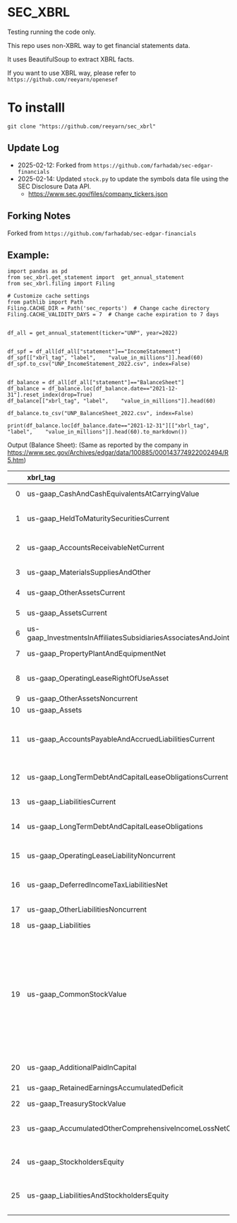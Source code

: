 # SEC_XBRL

Testing running the code only.

This repo uses non-XBRL way to get financial statements data.

It uses BeautifulSoup to extract XBRL facts.

If you want to use XBRL way, please refer to `https://github.com/reeyarn/openesef`

# To installl
`git clone "https://github.com/reeyarn/sec_xbrl"`


## Update Log

- 2025-02-12: Forked from `https://github.com/farhadab/sec-edgar-financials`
- 2025-02-14: Updated `stock.py` to update the symbols data file using the SEC Disclosure Data API. 
  - https://www.sec.gov/files/company_tickers.json


## Forking Notes

Forked from `https://github.com/farhadab/sec-edgar-financials`


## Example:



```
import pandas as pd
from sec_xbrl.get_statement import  get_annual_statement
from sec_xbrl.filing import Filing

# Customize cache settings
from pathlib import Path
Filing.CACHE_DIR = Path('sec_reports')  # Change cache directory
Filing.CACHE_VALIDITY_DAYS = 7  # Change cache expiration to 7 days


df_all = get_annual_statement(ticker="UNP", year=2022)


df_spf = df_all[df_all["statement"]=="IncomeStatement"]
df_spf[["xbrl_tag",	"label",	"value_in_millions"]].head(60)
df_spf.to_csv("UNP_IncomeStatement_2022.csv", index=False)


df_balance = df_all[df_all["statement"]=="BalanceSheet"]
df_balance = df_balance.loc[df_balance.date=="2021-12-31"].reset_index(drop=True)
df_balance[["xbrl_tag",	"label",	"value_in_millions"]].head(60)

df_balance.to_csv("UNP_BalanceSheet_2022.csv", index=False)

print(df_balance.loc[df_balance.date=="2021-12-31"][["xbrl_tag",	"label",	"value_in_millions"]].head(60).to_markdown())

```

Output (Balance Sheet):
(Same as reported by the company in https://www.sec.gov/Archives/edgar/data/100885/000143774922002494/R5.htm)

|    | xbrl_tag                                                              | label                                                                                                                                                   |   value_in_millions |
|---:|:----------------------------------------------------------------------|:--------------------------------------------------------------------------------------------------------------------------------------------------------|--------------------:|
|  0 | us-gaap_CashAndCashEquivalentsAtCarryingValue                         | Cash and cash equivalents                                                                                                                               |                 960 |
|  1 | us-gaap_HeldToMaturitySecuritiesCurrent                               | Short-term investments (Note 13)                                                                                                                        |                  46 |
|  2 | us-gaap_AccountsReceivableNetCurrent                                  | Accounts receivable, net (Note 10)                                                                                                                      |                1722 |
|  3 | us-gaap_MaterialsSuppliesAndOther                                     | Materials and supplies                                                                                                                                  |                 621 |
|  4 | us-gaap_OtherAssetsCurrent                                            | Other current assets                                                                                                                                    |                 202 |
|  5 | us-gaap_AssetsCurrent                                                 | Total current assets                                                                                                                                    |                3551 |
|  6 | us-gaap_InvestmentsInAffiliatesSubsidiariesAssociatesAndJointVentures | Investments                                                                                                                                             |                2241 |
|  7 | us-gaap_PropertyPlantAndEquipmentNet                                  | Properties, net (Note 11)                                                                                                                               |               54871 |
|  8 | us-gaap_OperatingLeaseRightOfUseAsset                                 | Operating lease assets (Note 16)                                                                                                                        |                1787 |
|  9 | us-gaap_OtherAssetsNoncurrent                                         | Other assets                                                                                                                                            |                1075 |
| 10 | us-gaap_Assets                                                        | Total assets                                                                                                                                            |               63525 |
| 11 | us-gaap_AccountsPayableAndAccruedLiabilitiesCurrent                   | Accounts payable and other current liabilities (Note 12)                                                                                                |                3578 |
| 12 | us-gaap_LongTermDebtAndCapitalLeaseObligationsCurrent                 | Debt due within one year (Note 14)                                                                                                                      |                2166 |
| 13 | us-gaap_LiabilitiesCurrent                                            | Total current liabilities                                                                                                                               |                5744 |
| 14 | us-gaap_LongTermDebtAndCapitalLeaseObligations                        | Debt due after one year (Note 14)                                                                                                                       |               27563 |
| 15 | us-gaap_OperatingLeaseLiabilityNoncurrent                             | Operating lease liabilities (Note 16)                                                                                                                   |                1429 |
| 16 | us-gaap_DeferredIncomeTaxLiabilitiesNet                               | Deferred income taxes (Note 7)                                                                                                                          |               12675 |
| 17 | us-gaap_OtherLiabilitiesNoncurrent                                    | Other long-term liabilities                                                                                                                             |                1953 |
| 18 | us-gaap_Liabilities                                                   | Total liabilities                                                                                                                                       |               49364 |
| 19 | us-gaap_CommonStockValue                                              | Common shares, $2.50 par value, 1,400,000,000 authorized; 1,112,440,400 and 1,112,227,784 issued; 638,841,656 and 671,351,360 outstanding, respectively |                2781 |
| 20 | us-gaap_AdditionalPaidInCapital                                       | Paid-in-surplus                                                                                                                                         |                4979 |
| 21 | us-gaap_RetainedEarningsAccumulatedDeficit                            | Retained earnings                                                                                                                                       |               55049 |
| 22 | us-gaap_TreasuryStockValue                                            | Treasury stock                                                                                                                                          |              -47734 |
| 23 | us-gaap_AccumulatedOtherComprehensiveIncomeLossNetOfTax               | Accumulated other comprehensive loss (Note 9)                                                                                                           |                -914 |
| 24 | us-gaap_StockholdersEquity                                            | Total common shareholders' equity                                                                                                                       |               14161 |
| 25 | us-gaap_LiabilitiesAndStockholdersEquity                              | Total liabilities and common shareholders' equity                                                                                                       |               63525 |